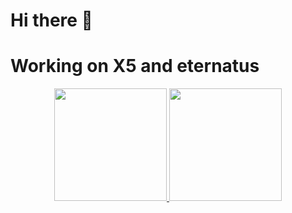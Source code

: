 # Hi there 👋

<h1>Working on X5 and eternatus</h1> 

<p align="center">
<a href="https://github.com/MUSANGTARA0">
  <img height="180em" src="
  https://github-readme-stats-eight-theta.vercel.app/api?username=musangtara0&show_icons=true&theme=algolia&include_all_commits=true&count_private=true" />
  <img height="180em" src="https://github-readme-stats-eight-theta.vercel.app/api/top-langs/?username=musangtara0&layout=compact&langs_count=8&theme=algolia"
</a>
</p>


